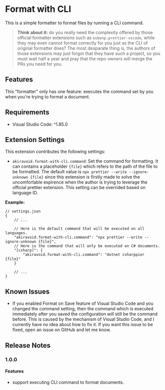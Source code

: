 # Format with CLI

This is a simple formatter to format files by running a CLI command.

> **Think about it:** do you really need the complexity offered by those official formatter extensions such as `esbenp.prettier-vscode`, while they may even cannot format correctly for you just as the CLI of original formatter does? The most desparate thing is, the authors of those extensions may just forgot that they have such a project, so you must wait half a year and pray that the repo owners will merge the PRs you need for you.

## Features

This "formatter" only has one feature: executes the command set by you when you're trying to format a document.

## Requirements

-   Visual Studio Code: ^1.85.0

## Extension Settings

This extension contributes the following settings:

-   `akiravoid.format-with-cli.command`: Set the command for formatting. It can contains a placeholder `{file}` which refers to the path of the file to be formatted. The default value is `npx prettier --write --ignore-unknown {file}` since this extension is firstly made to solve the uncomfortable expirence when the author is trying to leverage the official prettier extension. This setting can be overrided based on language ID.

**Example:**

```jsonc
// settings.json
{
    // ...

    // Here is the default command that will be executed on all languages.
    "akiravoid.format-with-cli.command": "npx prettier --write --ignore-unknown {file}",
    // Here is the command that will only be executed on C# documents.
    "[csharp]": {
        "akiravoid.format-with-cli.command": "dotnet csharppier {file}"
    }

    // ...
}
```

## Known Issues

-   If you enabled Format on Save feature of Visual Studio Code and you changed the command setting, then the command which is executed immediately after you saved the configuration will still be the command before. This is caused by the mechanism of Visual Studio Code, and I currently have no idea about how to fix it. If you want this issue to be fixed, open an issue on GitHub and let me know.

## Release Notes

### 1.0.0

#### Features

-   support executing CLI command to format documents.
